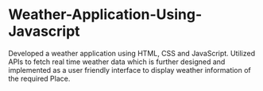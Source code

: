 # Weather-Application-Using-Javascript
Developed a weather application using HTML, CSS and JavaScript. Utilized APIs to fetch real time weather data which is further designed and implemented as a user friendly interface to display weather information of the required Place.
